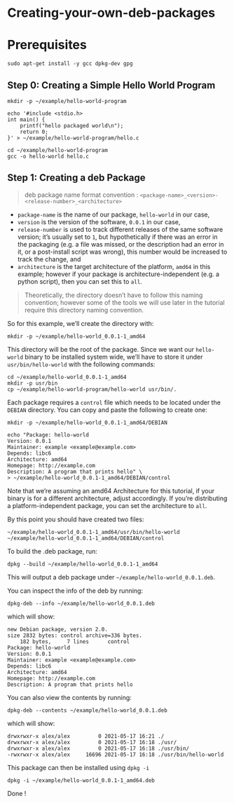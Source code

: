 # Creating-your-own-deb-packages

# Prerequisites

```shell
sudo apt-get install -y gcc dpkg-dev gpg
```


## Step 0: Creating a Simple Hello World Program

```shell
mkdir -p ~/example/hello-world-program

echo '#include <stdio.h>
int main() {
    printf("hello packaged world\n");
    return 0;
}' > ~/example/hello-world-program/hello.c
```

```shell
cd ~/example/hello-world-program
gcc -o hello-world hello.c
```


## Step 1: Creating a deb Package

> deb package name format convention : `<package-name>_<version>-<release-number>_<architecture>`

- `package-name` is the name of our package, `hello-world` in our case,
- `version` is the version of the software, `0.0.1` in our case,
- `release-number` is used to track different releases of the same software version; it’s usually set to `1`, but hypothetically if there was an error in the packaging (e.g. a file was missed, or the description had an error in it, or a post-install script was wrong), this number would be increased to track the change, and
- `architecture` is the target architecture of the platform, `amd64` in this example; however if your package is architecture-independent (e.g. a python script), then you can set this to `all`.

> Theoretically, the directory doesn’t have to follow this naming convention; however some of the tools we will use later in the tutorial require this directory naming convention.

So for this example, we’ll create the directory with:

```shell
mkdir -p ~/example/hello-world_0.0.1-1_amd64
```

This directory will be the root of the package. Since we want our `hello-world` binary to be installed system wide, we’ll have to store it under `usr/bin/hello-world` with the following commands:

```shell
cd ~/example/hello-world_0.0.1-1_amd64
mkdir -p usr/bin
cp ~/example/hello-world-program/hello-world usr/bin/.
```

Each package requires a `control` file which needs to be located under the `DEBIAN` directory. You can copy and paste the following to create one:

```shell
mkdir -p ~/example/hello-world_0.0.1-1_amd64/DEBIAN

echo "Package: hello-world
Version: 0.0.1
Maintainer: example <example@example.com>
Depends: libc6
Architecture: amd64
Homepage: http://example.com
Description: A program that prints hello" \
> ~/example/hello-world_0.0.1-1_amd64/DEBIAN/control
```

Note that we’re assuming an amd64 Architecture for this tutorial, if your binary is for a different architecture, adjust accordingly. If you’re distributing a platform-independent package, you can set the architecture to `all`.

By this point you should have created two files:

```shell
~/example/hello-world_0.0.1-1_amd64/usr/bin/hello-world
~/example/hello-world_0.0.1-1_amd64/DEBIAN/control
```

To build the .deb package, run:

```shell
dpkg --build ~/example/hello-world_0.0.1-1_amd64
```

This will output a deb package under `~/example/hello-world_0.0.1.deb`.

You can inspect the info of the deb by running:

```shell
dpkg-deb --info ~/example/hello-world_0.0.1.deb
```

which will show:

```shell
new Debian package, version 2.0.
size 2832 bytes: control archive=336 bytes.
    182 bytes,     7 lines      control
Package: hello-world
Version: 0.0.1
Maintainer: example <example@example.com>
Depends: libc6
Architecture: amd64
Homepage: http://example.com
Description: A program that prints hello
```

You can also view the contents by running:

```shell
dpkg-deb --contents ~/example/hello-world_0.0.1.deb
```

which will show:

```shell
drwxrwxr-x alex/alex         0 2021-05-17 16:21 ./
drwxrwxr-x alex/alex         0 2021-05-17 16:18 ./usr/
drwxrwxr-x alex/alex         0 2021-05-17 16:18 ./usr/bin/
-rwxrwxr-x alex/alex     16696 2021-05-17 16:18 ./usr/bin/hello-world
```

This package can then be installed using `dpkg -i`

```shell
dpkg -i ~/example/hello-world_0.0.1-1_amd64.deb
```

Done !
